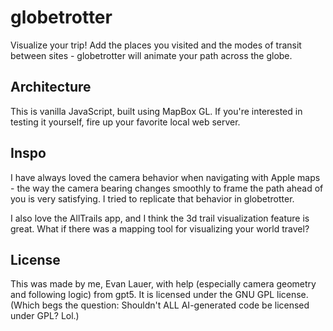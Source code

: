 # globetrotter

Visualize your trip! Add the places you visited and the modes of transit between sites - globetrotter will animate your path across the globe.

## Architecture

This is vanilla JavaScript, built using MapBox GL. If you're interested in testing it yourself, fire up your favorite local web server.

## Inspo

I have always loved the camera behavior when navigating with Apple maps - the way the camera bearing changes smoothly to frame the path ahead of you is very satisfying. I tried to replicate that behavior in globetrotter.

I also love the AllTrails app, and I think the 3d trail visualization feature is great. What if there was a mapping tool for visualizing your world travel?

## License

This was made by me, Evan Lauer, with help (especially camera geometry and following logic) from gpt5. It is licensed under the GNU GPL license. (Which begs the question: Shouldn't ALL AI-generated code be licensed under GPL? Lol.)
